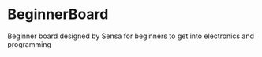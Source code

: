 # BeginnerBoard
Beginner board designed by Sensa for beginners to get into electronics and programming
